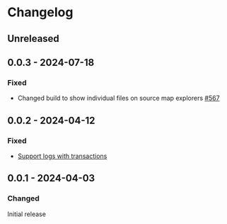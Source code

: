 # Changelog

## Unreleased

## 0.0.3 - 2024-07-18

### Fixed

- Changed build to show individual files on source map explorers [#567](https://github.com/polkadot-api/polkadot-api/pull/567)

## 0.0.2 - 2024-04-12

### Fixed

- [Support logs with transactions](https://github.com/polkadot-api/polkadot-api/pull/414)

## 0.0.1 - 2024-04-03

### Changed

Initial release
